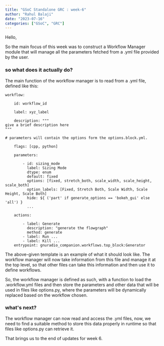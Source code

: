 ```yaml
---
title: "GSoC Standalone GRC : week-6"
author: "Rahul Balaji"
date: "2023-07-16"
categories: ["GSoC", "GRC"]
---
```


Hello,

So the main focus of this week was to construct a Workflow Manager module that will manage all the parameters fetched from a .yml file provided by the user.

### so what does it actually do?

The main function of the workflow manager is to read from a .yml file, defined like this:

```
workflow:

	id: workflow_id

	label: xyz_label

	description: """
give a brief description here
"""

# parameters will contain the options form the options.block.yml.

	flags: [cpp, python]

	parameters:

		- id: sizing_mode
		  label: Sizing Mode
		  dtype: enum
		  default: fixed
		  options: [fixed, stretch_both, scale_width, scale_height, scale_both]
		  option_labels: [Fixed, Stretch Both, Scale Width, Scale Height, Scale Both]
		  hide: ${ ('part' if generate_options == 'bokeh_gui' else 'all') }
		  ...

	actions:

		- label: Generate
		  description: "generate the flowgraph"
		  method: generate
		- label: Run ...
		- label: Kill ...
	entrypoint: gnuradio_companion.workflows.top_block:Generator
```

The above-given template is an example of what it should look like. The workflow manager will now take information from this file and manage it at the top level, so that other files can take this information and then use it to define workflows.

So, the workflow manager is defined as such, with a function to load the .workflow.yml files and then store the parameters and other data that will be used in files like options.py, where the parameters will be dynamically replaced based on the workflow chosen.

### what's next?

The workflow manager can now read and access the .yml files, now, we need to find a suitable method to store this data properly in runtime so that files like options.py can retrieve it.

That brings us to the end of updates for week 6.
